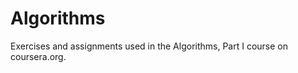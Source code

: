 Algorithms
==========

Exercises and assignments used in the Algorithms, Part I course on coursera.org.
